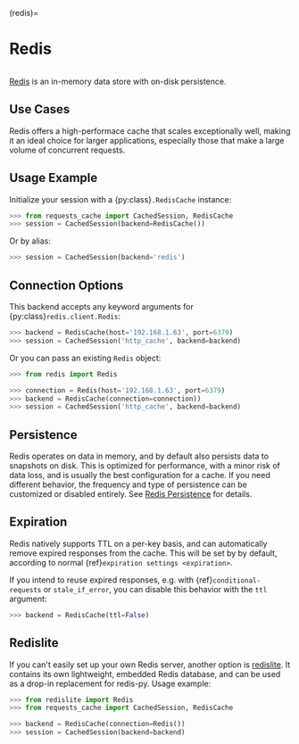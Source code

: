 (redis)=
# Redis
```{image} ../../_static/redis.png
```

[Redis](https://redis.io) is an in-memory data store with on-disk persistence.

## Use Cases
Redis offers a high-performace cache that scales exceptionally well, making it an ideal choice for
larger applications, especially those that make a large volume of concurrent requests.

## Usage Example
Initialize your session with a {py:class}`.RedisCache` instance:
```python
>>> from requests_cache import CachedSession, RedisCache
>>> session = CachedSession(backend=RedisCache())
```

Or by alias:
```python
>>> session = CachedSession(backend='redis')
```

## Connection Options
This backend accepts any keyword arguments for {py:class}`redis.client.Redis`:
```python
>>> backend = RedisCache(host='192.168.1.63', port=6379)
>>> session = CachedSession('http_cache', backend=backend)
```

Or you can pass an existing `Redis` object:
```python
>>> from redis import Redis

>>> connection = Redis(host='192.168.1.63', port=6379)
>>> backend = RedisCache(connection=connection))
>>> session = CachedSession('http_cache', backend=backend)
```

## Persistence
Redis operates on data in memory, and by default also persists data to snapshots on disk. This is
optimized for performance, with a minor risk of data loss, and is usually the best configuration
for a cache. If you need different behavior, the frequency and type of persistence can be customized
or disabled entirely. See [Redis Persistence](https://redis.io/topics/persistence) for details.

## Expiration
Redis natively supports TTL on a per-key basis, and can automatically remove expired responses from
the cache. This will be set by by default, according to normal {ref}`expiration settings <expiration>`.

If you intend to reuse expired responses, e.g. with {ref}`conditional-requests` or `stale_if_error`,
you can disable this behavior with the `ttl` argument:
```python
>>> backend = RedisCache(ttl=False)
```

## Redislite
If you can't easily set up your own Redis server, another option is
[redislite](https://github.com/yahoo/redislite). It contains its own lightweight, embedded Redis
database, and can be used as a drop-in replacement for redis-py. Usage example:
```python
>>> from redislite import Redis
>>> from requests_cache import CachedSession, RedisCache

>>> backend = RedisCache(connection=Redis())
>>> session = CachedSession(backend=backend)
```
